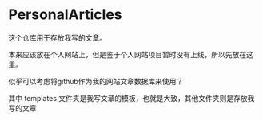 # PersonalArticles

这个仓库用于存放我写的文章。

本来应该放在个人网站上，但是鉴于个人网站项目暂时没有上线，所以先放在这里。

似乎可以考虑将github作为我的网站文章数据库来使用？

其中 templates 文件夹是我写文章的模板，也就是大致，其他文件夹则是存放我写的文章
